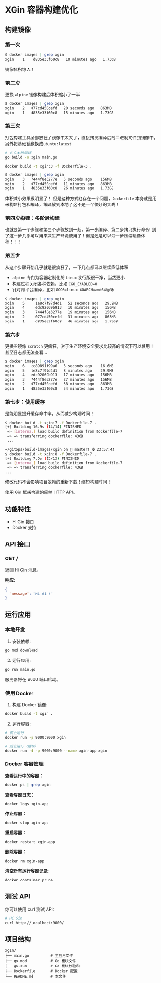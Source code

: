 # XGin 容器构建优化

## 构建镜像
### 第一次
```bash
$ docker images | grep xgin
xgin    1    d835e33f60c8   10 minutes ago   1.73GB
```
镜像体积惊人！

### 第二次
更换 `alpine` 镜像构建后体积缩小了一半
```bash
$ docker images | grep xgin               
xgin    2   077cd450cefd   20 seconds ago   863MB
xgin    1   d835e33f60c8   15 minutes ago   1.73GB
```

### 第三次
打包构建工具全部放在了镜像中太大了，直接拷贝编译后的二进制文件到镜像中，另外把基础镜像换成`ubuntu:latest`

```bash
# 先在本地编译
go build -o xgin main.go 

docker build -t xgin:3 -f Dockerfile-3 .

$ docker images | grep xgin               
xgin    3   7444f8e3277e   5 seconds ago    156MB
xgin    2   077cd450cefd   11 minutes ago   863MB
xgin    1   d835e33f60c8   26 minutes ago   1.73GB
```
体积减小效果很明显了！
但是这种方式也存在一个问题，`Dockerfile` 本身就是用来构建打包和编译，编译放到本地了这不是一个很好的实践！

### 第四次构建：多阶段构建
也就是第一个步骤和第三个步骤放到一起，第一步编译、第二步拷贝执行命令!
到了这一步几乎可以用来做生产环境使用了！但是还是可以进一步压缩镜像体积！！！

### 第五步
从这个步骤开始几乎就是很疯狂了，一下几点都可以继续降低体积
* `alpine` 专门为容器定制化的 `Linux` 发行版很干净，当然更小
* 构建过程关闭各种依赖，比如 `CGO_ENABLED=0`
* 针对跨平台编译，比如 `GOOS=linux GOARCH=amd64`等等

```bash
$ docker images | grep xgin               
xgin    5     1e8c7f97d4d1   52 seconds ago   29.9MB
xgin    4     edc92069b913   10 minutes ago   156MB
xgin    3     7444f8e3277e   19 minutes ago   156MB
xgin    2     077cd450cefd   31 minutes ago   863MB
xgin    1     d835e33f60c8   46 minutes ago   1.73GB
```

### 第六步

更换空镜像 `scratch` 更疯狂，对于生产环境安全要求比较高的情况下可以使用！甚至日志都无法查看...
```bash
$ docker images | grep xgin               
xgin    6   cc89891f99a6   6 seconds ago    16.6MB
xgin    5   1e8c7f97d4d1   8 minutes ago    29.9MB
xgin    4   edc92069b913   17 minutes ago   156MB
xgin    3   7444f8e3277e   27 minutes ago   156MB
xgin    2   077cd450cefd   38 minutes ago   863MB
xgin    1   d835e33f60c8   54 minutes ago   1.73GB
```

### 第七步：使用缓存
是能明显提升缓存命中率，从而减少构建时间！
```bash
$ docker build -t xgin:7 -f Dockerfile-7 .        
[+] Building 16.9s (14/14) FINISHED                                         docker:desktop-linux
 => [internal] load build definition from Dockerfile-7                                      0.0s
 => => transferring dockerfile: 436B                                                        0.0s
 ...

~/gitops/build-images/xgin on  master! ⌚ 23:57:43
$ docker build -t xgin:8 -f Dockerfile-7 .
[+] Building 7.5s (13/13) FINISHED                                          docker:desktop-linux
 => [internal] load build definition from Dockerfile-7                                      0.0s
 => => transferring dockerfile: 436B                                                        0.0s
...
```
修改代码不会影响项目依赖的重新下载！缩短构建时间！



使用 Gin 框架构建的简单 HTTP API。

## 功能特性

- Hi Gin 接口
- Docker 支持

## API 接口

### GET /
返回 Hi Gin 消息。

**响应:**
```json
{
  "message": "Hi Gin!"
}
```

## 运行应用

### 本地开发

1. 安装依赖:
```bash
go mod download
```

2. 运行应用:
```bash
go run main.go
```

服务器将在 9000 端口启动。

### 使用 Docker

1. 构建 Docker 镜像:
```bash
docker build -t xgin .
```

2. 运行容器:
```bash
# 前台运行
docker run -p 9000:9000 xgin

# 后台运行（推荐）
docker run -d -p 9000:9000 --name xgin-app xgin
```

### Docker 容器管理

**查看运行中的容器：**
```bash
docker ps | grep xgin
```

**查看容器日志：**
```bash
docker logs xgin-app
```

**停止容器：**
```bash
docker stop xgin-app
```

**重启容器：**
```bash
docker restart xgin-app
```

**删除容器：**
```bash
docker rm xgin-app

```

**清空所有运行容器记录:**
```bash
docker container prune
```

## 测试 API

你可以使用 curl 测试 API:

```bash
# Hi Gin
curl http://localhost:9000/
```

## 项目结构

```
xgin/
├── main.go          # 主应用文件
├── go.mod           # Go 模块文件
├── go.sum           # Go 模块校验和
├── Dockerfile       # Docker 配置
└── README.md        # 本文件
```
